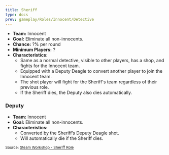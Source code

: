 ```yaml
---
title: Sheriff
type: docs
prev: gameplay/Roles/Innocent/Detective
---
```


- **Team:** Innocent
- **Goal:** Eliminate all non-innocents.
- **Chance:** ?% per round
- **Minimum Players:** ?
- **Characteristics:**
  - Same as a normal detective, visible to other players, has a shop, and fights for the Innocent team.
  - Equipped with a Deputy Deagle to convert another player to join the Innocent team.
  - The shot player will fight for the Sheriff's team regardless of their previous role.
  - If the Sheriff dies, the Deputy also dies automatically.

### Deputy

- **Team:** Innocent
- **Goal:** Eliminate all non-innocents.
- **Characteristics:**
  - Converted by the Sheriff’s Deputy Deagle shot.
  - Will automatically die if the Sheriff dies.

<small>Source: [Steam Workshop - Sheriff Role](https://steamcommunity.com/sharedfiles/filedetails/?id=1885871635)</small>
